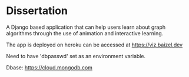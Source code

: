 # Dissertation 
A Django based application that can help users learn about graph algorithms through the use of animation and interactive learning. 

The app is deployed on heroku 
can be accessed at 
https://viz.baizel.dev 

Need to have 'dbpasswd' set as an environment variable. 

Dbase: https://cloud.mongodb.com
